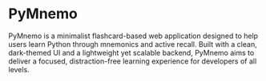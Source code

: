 # PyMnemo
PyMnemo is a minimalist flashcard-based web application designed to help users learn Python through mnemonics and active recall. Built with a clean, dark-themed UI and a lightweight yet scalable backend, PyMnemo aims to deliver a focused, distraction-free learning experience for developers of all levels.
